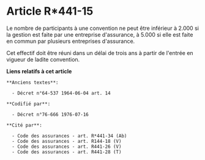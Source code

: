 # Article R*441-15

Le nombre de participants à une convention ne peut être inférieur à 2.000 si la gestion est faite par une entreprise
d'assurance, à 5.000 si elle est faite en commun par plusieurs entreprises d'assurance.

Cet effectif doit être réuni dans un délai de trois ans à partir de l'entrée en vigueur de ladite convention.

**Liens relatifs à cet article**

	**Anciens textes**:

	  - Décret n°64-537 1964-06-04 art. 14

	**Codifié par**:

	  - Décret n°76-666 1976-07-16

	**Cité par**:

	  - Code des assurances - art. R*441-34 (Ab)
	  - Code des assurances - art. R144-18 (V)
	  - Code des assurances - art. R441-26 (V)
	  - Code des assurances - art. R441-28 (T)
